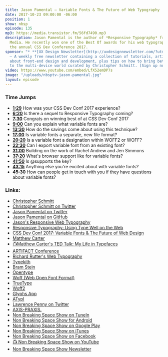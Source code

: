 ```yaml
---
title: Jason Pamental — Variable Fonts & The Future of Web Typography
date: 2017-10-23 09:00:00 -06:00
position: 1
show: nbsp
episode: 135
mp3: https://media.transistor.fm/56fd7490.mp3
description: Jason Pamental is the author of *Responsive Typography* from O’Reilly
  Media. He recently won one of the Best Of awards for his web typography talk at
  the annual CSS Dev Conference 2017.
sponsor: "* **[UX Design Newsletter](http://uxdesignnewsletter.com/?utm_source=nbsptv135&utm_medium=podcast&utm_campaign=uxdesignnewsletter)**
  — A weekly free newsletter containing a collection of tutorials, articles, and videos
  about front-end design and development, plus tips on how to bring better engagement
  to the multi-device world curated by Christopher Schmitt. [Sign up now!](http://uxdesignnewsletter.com/?utm_source=nbsptv135&utm_medium=podcast&utm_campaign=uxdesignnewsletter)"
video: https://www.youtube.com/embed/LfX52emDP7s
image: "/uploads/nbsptv-jason-pamental.jpg"
layout: episode
---
```


### Time Jumps

* **[1:29](https://goodstuff.network/nbsp/135#t=1:29)** How was your CSS Dev Conf 2017 experience?
* **[6:20](https://goodstuff.network/nbsp/135#t=6:20)** Is there a sequel to Responsive Typography coming?
* **[7:30](https://goodstuff.network/nbsp/135#t=7:30)** Congrats on winning best of at CSS Dev Conf 2017
* **[9:00](https://goodstuff.network/nbsp/135#t=9:00)** Can you explain what variable fonts are?
* **[13:30](https://goodstuff.network/nbsp/135#t=13:30)** How do the savings come about using this technique?
* **[17:00](https://goodstuff.network/nbsp/135#t=17:00)** Is variable fonts a separate, new file format?
* **[20:20](https://goodstuff.network/nbsp/135#t=20:20)** Is a variable font a designation within WOFF2 or WOFF?
* **[22:30](https://goodstuff.network/nbsp/135#t=22:30)** Can I export variable font from an existing font?
* **[31:00](https://goodstuff.network/nbsp/135#t=31:00)** Building on the work of Rachel Andrew and Jen Simmons
* **[37:20](https://goodstuff.network/nbsp/135#t=37:20)** What's browser support like for variable fonts?
* **[41:50](https://goodstuff.network/nbsp/135#t=41:50)** Is @supports the key?
* **[43:15](https://goodstuff.network/nbsp/135#t=43:15)** Anything else you're excited about with variable fonts?
* **[45:30](https://goodstuff.network/nbsp/135#t=45:30)** How can people get in touch with you if they have questions about variable fonts?

### Links:

* [Christopher Schmitt](http://Christopher.org)
* [Christopher Schmitt on Twitter](https://twitter.com/teleject)
* [Jason Pamental on Twitter](https://twitter.com/jpamental)
* [Jason Pamental on GitHub](https://github.com/jpamental )
* [Jason's Responsive Web Typography](http://rwt.io/)
* [Responsive Typography: Using Type Well on the Web](https://www.amazon.com/Responsive-Typography-Using-Type-Well/dp/1491907096)
* [CSS Dev Conf 2017: Variable Fonts &amp; The Future of Web Design](http://rwt.io/presentations/talk/variable-fonts-future-web-design)
* [Matthew Carter](https://en.wikipedia.org/wiki/Matthew_Carter)
* [📺Matthew Carter's TED Talk: My Life in Typefaces](https://www.ted.com/talks/matthew_carter_my_life_in_typefaces )
* [ARTIFACT Conference](http:www.artifactconf.com)
* [Richard Rutter's Web Typography](http://www.book.webtypography.net/)
* [Typekith](https://typekit.com)
* [Bram Stein](https://www.bramstein.com)
* [Opentype](https://www.myfonts.com/info/opentype/)
* [Woff (Web Open Font Format)](https://developer.mozilla.org/en-US/docs/Web/Guide/WOFF)
* [TrueType](https://www.microsoft.com/typography/WhatIsTrueType.mspx)    
* [Woff2](https://fileinfo.com/extension/woff2)
* [Glyphs App](https://glyphsapp.com)
* [ATypI](https://www.atypi.org/)     
* [Lawrence Penny on Twitter](https://twitter.com/lorp)
* [AXIS-PRAXIS.](http://www.axis-praxis.org/)    
* [Non Breaking Space Show on TuneIn](http://tunein.com/radio/Non-Breaking-Space-Show-p885155/)
* [Non Breaking Space Show for Android](http://subscribeonandroid.com/feeds.goodstuff.network/nbsp)
* [Non Breaking Space Show on Google Play](https://playmusic.app.goo.gl/?ibi=com.google.PlayMusic&isi=691797987&ius=googleplaymusic&link=https://play.google.com/music/m/Iw5ik6iwalo5vmda5rqyrotdney?t%3DNon_Breaking_Space_Show%26pcampaignid%3DMKT-na-all-co-pr-mu-pod-16)
* [Non Breaking Space Show on iTunes](https://itunes.apple.com/ca/podcast/non-breaking-space-show/id507162981?mt=2&ign-mpt=uo%3D4)
* [Non Breaking Space Show on Facebook](https://www.facebook.com/nbsptv)
* [📺 Non Breaking Space Show on YouTube](https://www.youtube.com/channel/UC--mqA75V3CM8hxId0l7e_g?sub_confirmation=1)
* [Non Breaking Space Show Newsletter](http://newsletter.nonbreakingspace.tv/)
